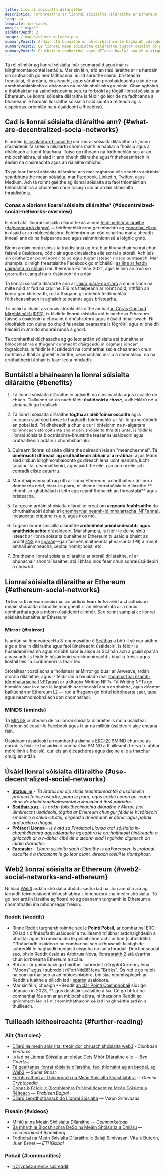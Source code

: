 ```yaml
---
title: Líonraí sóisialta díláraithe
description: Forbhreathnú ar líonraí sóisialta díláraithe ar Ethereum
lang: ga
template: use-cases
emoji: ":mega:"
sidebarDepth: 2
image: /images/ethereum-learn.png
summaryPoint1: Ardáin atá bunaithe ar bhlocshlabhra le haghaidh idirghníomhú sóisialta agus cruthú agus dáileadh ábhar.
summaryPoint2: Le líonraí meán sóisialta díláraithe tugtar cosaint do phríobháideachas an úsáideora agus cuirtear le slándáil sonraí.
summaryPoint3: Cruthaíonn comharthaí agus NFTanna bealaí nua chun airgead a dhéanamh ar ábhar.
---
```


Tá ról ollmhór ag líonraí sóisialta inár gcumarsáid agus inár n-idirghníomhaíochtaí laethúla. Mar sin féin, tríd an rialú láraithe ar na hardáin sin cruthaíodh go leor fadhbanna: is iad sáruithe sonraí, bristeacha freastalaí, dí-ardánú, cinsireacht, agus sáruithe príobháideachta cuid de na comhbhabhtálacha a dhéanann na meáin shóisialta go minic. Chun aghaidh a thabhairt ar na saincheisteanna seo, tá forbróirí ag tógáil líonraí sóisialta ar Ethereum. Le líonraí sóisialta díláraithe is féidir go leor de na fadhbanna a bhaineann le hardáin líonraithe sóisialta traidisiúnta a réiteach agus eispéireas foriomlán na n-úsáideoirí a fheabhsú.

## Cad is líonraí sóisialta díláraithe ann? {#what-are-decentralized-social-networks}

Is ardáin [blocshlabhra-bhunaithe](/glossary/#blockchain) iad líonraí sóisialta díláraithe a ligeann d’úsáideoirí faisnéis a mhalartú chomh maith le hábhar a fhoilsiú agus a dháileadh ar lucht féachana. Toisc go ritheann na feidhmchláir seo ar an mblocshlabhra, tá siad in ann bheith díláraithe agus frithsheasmhach in éadan na cinsireachta agus an rialaithe mhíchuí.

Tá go leor líonraí sóisialta díláraithe ann mar roghanna eile seachas seirbhísí seanbhunaithe meán sóisialta, mar Facebook, LinkedIn, Twitter, agus Medium. Ach tá roinnt gnéithe ag líonraí sóisialta atá faoi thiomáint an bhlocshlabhra a chuireann chun tosaigh iad ar ardáin shóisialta thraidisiúnta.

<YouTube id="UdT2lpcGvcQ" />

### Conas a oibríonn líonraí sóisialta díláraithe? {#decentralized-social-networks-overview}

Is éard atá i líonraí sóisialta díláraithe ná aicme [feidhmchlár díláraithe (daipeanna nó dapps)](/dapps/) — feidhmchláir arna gcumhachtú ag [conarthaí cliste](/glossary/#smart-contract) in úsáid ar an mblocshlabhra. Feidhmíonn an cód conartha mar a bheadh inneall ann do na haipeanna seo agus sainmhíníonn sé a loighic ghnó.

Bíonn ardáin meán sóisialta traidisiúnta ag brath ar bhunachair sonraí chun faisnéis úsáideora, cód cláir agus cineálacha eile sonraí a stóráil. Ach leis sin cruthaítear pointí aonair teipe agus tugtar isteach riosca suntasach. Mar shampla, d'imigh freastalaithe Facebook go mícháiliúil [as líne ar feadh uaireanta an chloig](https://www.npr.org/2021/10/05/1043211171/facebook-instagram-whatsapp-outage-business-impact) i mí Dheireadh Fómhair 2021, agus le linn an ama sin gearradh ceangal na n-úsáideoirí ón ardán.

Tá líonraí sóisialta díláraithe ann ar [líonra piara-go-piara](/glossary/#peer-to-peer-network) a chuimsíonn na mílte nóid ar fud na cruinne. Fiú má theipeann ar roinnt nóid, rithfidh an líonra gan bhriseadh, rud a fhágann go mbeidh feidhmchláir frithsheasmhach in aghaidh teipeanna agus bristeacha.

Trí úsáid a bhaint as córais stórála díláraithe amhail [an Córas Comhad Idirphláinéid (IPFS)](https://ipfs.io/), is féidir le líonraí sóisialta atá bunaithe ar Ethereum faisnéis úsáideoirí a chosaint ó dhúshaothrú agus ó úsáid mhailíseach. Ní dhíolfaidh aon duine do chuid faisnéise pearsanta le fógróirí, agus ní bheidh haicéirí in ann do shonraí rúnda a ghoid.

Tá comharthaí dúchasacha ag go leor ardán sóisialta atá bunaithe ar bhlocshlabhra a thugann cumhacht d'airgeadú in éagmais ioncam fógraíochta. Is féidir le húsáideoirí na comharthaí seo a cheannach chun rochtain a fháil ar ghnéithe áirithe, ceannacháin in-aip a chomhlánú, nó na cruthaitheoirí ábhair is fearr leo a mholadh.

## Buntáistí a bhaineann le líonraí sóisialta díláraithe {#benefits}

1. Tá líonraí sóisialta díláraithe in aghaidh na cinsireachta agus oscailte do chách. Ciallaíonn sé sin nach féidir **úsáideoirí a chosc**, a dhíchlárú nó a shrianadh go treallach.

2. Tá líonraí sóisialta díláraithe **tógtha ar idéil foinse oscailte** agus cuireann siad cód foinse le haghaidh feidhmchlár ar fáil le go scrúdóidh an pobal iad. Trí dheireadh a chur le cur i bhfeidhm na n-algartam teimhneach atá coitianta sna meáin shóisialta thraidisiúnta, is féidir le líonraí sóisialta blocshlabhra-bhunaithe leasanna úsáideoirí agus cruthaitheoirí ardáin a chomhshamhlú.

3. Cuireann líonraí sóisialta díláraithe deireadh leis an "meáncheannaí". Tá **úinéireacht dhíreach ag cruthaitheoirí ábhair ar a n-ábhar**, agus téann siad i mbun idirghníomhaíochta go díreach lena lucht leanúna, lucht tacaíochta, ceannaitheoirí, agus páirtithe eile, gan aon ní eile ach conradh cliste eatarthu.

4. Mar dhaipeanna atá ag rith ar líonra Ethereum, a chothaítear trí líonra domhanda nóid, piara-le-piara, ní bhíonn líonraí sóisialta díláraithe ** chomh so-ghabhálach i leith aga neamhfhónaimh an fhreastalaí** agus bristeacha.

5. Tairgeann ardáin shóisialta díláraithe creat um **airgeadú feabhsaithe** do chruthaitheoirí ábhair trí [chomharthaí neamh-idirmhalartacha (NFTanna)](/glossary/#nft), íocaíochtaí criptithe in-aip, agus níos mó.

6. Tugann líonraí sóisialta díláraithe **ardleibhéal príobháideachta agus anaithnideachta** d'úsáideoirí. Mar shampla, is féidir le duine síniú isteach ar líonra sóisialta bunaithe ar Ethereum trí úsáid a bhaint as próifíl [ENS](/glossary/#ens) nó [sparán](/glossary/#wallet)—gan faisnéis inaitheanta phearsanta (PII) a roinnt, amhail ainmneacha, seoltaí ríomhphoist, etc.

7. Braitheann líonraí sóisialta díláraithe ar stóráil dhíláraithe, ní ar bhunachair shonraí láraithe, atá i bhfad níos fearr chun sonraí úsáideoirí a chosaint.

## Líonraí sóisialta díláraithe ar Ethereum {#ethereum-social-networks}

Tá líonra Ethereum anois mar an uirlis is fearr le forbróirí a chruthaíonn meáin shóisialta díláraithe mar gheall ar an éileamh atá ar a chuid comharthaí agus a mbonn úsáideoirí ollmhór. Seo roinnt samplaí de líonraí sóisialta bunaithe ar Ethereum:

### Mirror {#mirror}

Is ardán scríbhneoireachta 3-chumasaithe é [Scáthán](https://mirror.xyz/) a bhfuil sé mar aidhm aige a bheith díláraithe agus faoi úinéireacht úsáideoirí. Is féidir le húsáideoirí léamh agus scríobh saor in aisce ar Scáthán ach a gcuid sparán a nascadh. Is féidir le húsáideoirí scríbhneoireacht a bhailiú freisin agus liostáil leis na scríbhneoirí is fearr leo.

Stóráiltear postálacha a fhoilsítear ar Mirror go buan ar Arweave, ardán stórála díláraithe, agus is féidir iad a bhualadh mar [chomharthaí neamh-idirmhalartacha (NFTanna)](/nft/) ar a dtugtar Writing NFTs. Tá Writing NFTs go hiomlán saor in aisce le haghaidh scríbhneoirí chun cruthaithe, agus déantar bailiúchán ar Ethereum [L2](/glossary/#layer-2) — rud a fhágann go bhfuil idirbhearta saor, tapa agus neamhdhíobhálach don chomhshaol.

### MINDS {#minds}

Tá [MINDS](https://www.minds.com/) ar cheann de na líonraí sóisialta díláraithe is mó a úsáidtear. Oibríonn sé cosúil le Facebook agus tá ar na milliúin úsáideoirí aige cheana féin.

Úsáideann úsáideoirí an comhartha dúchais [ERC-20](/glossary/#erc-20) $MIND chun íoc as earraí. Is féidir le húsáideoirí comharthaí $MIND a thuilleamh freisin trí ábhar móréilimh a fhoilsiú, cur leis an éiceachóras agus daoine eile a tharchur chuig an ardán.

## Úsáid líonraí sóisialta díláraithe {#use-decentralized-social-networks}

- **[Status.im](https://status.im/)** - _Tá Status ina aip shlán teachtaireachtaí a úsáideann prótacal foinse oscailte, piara le piara, agus criptiú ceann go ceann chun do chuid teachtaireachtaí a chosaint ó thríú páirtithe._
- **[Scáthán.xyz](https://mirror.xyz/)** - _Is ardán foilsitheoireachta díláraithe é Mirror, faoi úinéireacht úsáideoirí, tógtha ar Ethereum chun gur féidir le húsáideoirí smaointe a shlua-chistiú, airgead a dhéanamh ar ábhar agus pobail ardluacha a thógáil._
- **[Prótacal Lionsa](https://lens.xyz/)** - _Is é atá sa Phrótacal Lionsa graf sóisialta in-chomhdhéanta agus díláraithe ag cabhrú le cruthaitheoirí úinéireacht a ghlacadh ar a n‑ábhar cibé áit a dtéann siad i ngairdín digiteach an idirlín díláraithe._
- **[Farcaster](https://farcaster.xyz/)** - _Líonra sóisialta sách díláraithe is ea Farcaster. Is prótacal oscailte é a thacaíonn le go leor cliant, díreach cosúil le ríomhphost._

## Web2 líonraí sóisialta ar Ethereum {#web2-social-networks-and-ethereum}

Ní hiad [Web3](/glossary/#web3) ardáin shóisialta dhúchasacha iad na cinn amháin atá ag iarraidh teicneolaíocht bhlocshlabhra a ionchorprú sna meáin shóisialta. Tá go leor ardáin láraithe ag fiosrú nó ag déanamh turgnamh le Ethereum a chomhtháthú ina mbonneagar freisin:

### Reddit {#reddit}

- Rinne Reddit turgnamh roimhe seo le **Pointí Pobail**, ar comharthaí ERC-20 iad a d’fhéadfadh úsáideoirí a thuilleamh trí ábhar ardchaighdeáin a phostáil agus trí rannchuidiú le pobail shonracha ar líne (subreddits). D’fhéadfadh úsáideoirí na comharthaí seo a fhuascailt laistigh de subreddit le haghaidh buntáistí eisiacha nó iad a thrádáil. Don tionscadal seo, bhain Reddit úsáid as Arbitrum Nova, líonra [sraith 2](/glossary/#layer-2) atá deartha chun idirbhearta Ethereum a scála.
- Bhí an clár gníomhach go háirithe i subreddit r/CryptoCurrency lena "Moons" agus i subreddit r/FortNiteBR lena "Bricks". Ós rud é go raibh na comharthaí seo ar an mblocshlabhra, bhí siad neamhspleách ar Reddit a luaithe a éilíodh iad i [sparán](/glossary/#wallet) úsáideora.
- Mar sin féin, chuaigh **Reddit [an clár Pointí Comhphobail](https://www.reddit.com/r/CryptoCurrency/comments/17a33ql/reddit_is_officially_deprecating_community_points/) síos go déanach in 2023, **agus dúshláin scálaithe á lua. Cé go bhfuil na comharthaí fós ann ar an mblocshlabhra, ní thacaíonn Reddit go gníomhach leo ná ní chomhtháthaíonn sé iad ina ghnéithe ardáin a thuilleadh.

## Tuilleadh léitheoireachta {#further-reading}

### Ailt {#articles}

- [Dílárú na meán sóisialta: treoir don chruach shóisialta web3](https://www.coinbase.com/blog/decentralizing-social-media-a-guide-to-the-web3-social-stack) - _Coinbase Ventures_
- [Is iad na Líonraí Sóisialta an chéad Deis Mhór Díláraithe eile](https://www.coindesk.com/tech/2021/01/22/social-networks-are-the-next-big-decentralization-opportunity/) — _Ben Goertzel_
- [Tá gealltanas líonraí sóisialta díláraithe, faoi thiomáint ag an bpobal, ag Web3](https://venturebeat.com/2022/02/26/web3-holds-the-promise-of-decentralized-community-powered-social-networks/) — _Sumit Ghosh_
- [Forbhreathnú ar Thírdhreach na Meán Sóisialta Blocshlabhra](https://www.gemini.com/cryptopedia/blockchain-social-media-decentralized-social-media) — _Gemini Cryptopedia_
- [Conas is Féidir le Blocshlabhra Príobháideacht na Meán Sóisialta a Réiteach](https://www.investopedia.com/news/ethereum-blockchain-social-media-privacy-problem-linkedin-indorse/) — _Prableen Bajpai_
- [Dílárú Leordhóthanach do Líonraí Sóisialta](https://www.varunsrinivasan.com/2022/01/11/sufficient-decentralization-for-social-networks) — _Varun Srinivasan_

### Físeáin {#videos}

- [Míniú ar na Meáin Shóisialta Díláraithe](https://www.youtube.com/watch?v=UdT2lpcGvcQ) — _Coinmarketcap_
- [Ba mhaith le Blocshlabhra DeSo na Meáin Shóisialta a Dhílárú](https://www.youtube.com/watch?v=SG2HUiVp0rE) — _Teicneolaíocht Bloomberg_
- [Todhchaí na Meán Sóisialta Díláraithe le Balaji Srinivasan, Vitalik Buterin, Juan Benet](https://www.youtube.com/watch?v=DTxE9KV3YrE) — _ETHGlobal_

### Pobail {#communities}

- [r/CryptoCurrency subreddit](https://www.reddit.com/r/CryptoCurrency/)